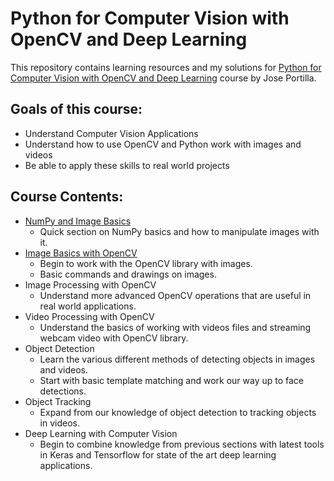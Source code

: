 # Python for Computer Vision with OpenCV and Deep Learning
This repository contains learning resources and my solutions for [Python for Computer Vision with OpenCV and Deep Learning](https://www.udemy.com/course/python-for-computer-vision-with-opencv-and-deep-learning/) course by Jose Portilla.

## Goals of this course:
* Understand Computer Vision Applications
* Understand how to use OpenCV and Python work with images and videos
* Be able to apply these skills to real world projects

## Course Contents:
* [NumPy and Image Basics](./0-Numpy-and-Image-Basics)
  * Quick section on NumPy basics and how to manipulate images with it.
* [Image Basics with OpenCV](./1-Image-Basics-with-OpenCV)
  * Begin to work with the OpenCV library with images.
  * Basic commands and drawings on images.
* Image Processing with OpenCV
  * Understand more advanced OpenCV operations that are useful in real world applications.
* Video Processing with OpenCV
  * Understand the basics of working with videos files and streaming webcam video with OpenCV library.
* Object Detection
  * Learn the various different methods of detecting objects in images and videos.
  * Start with basic template matching and work our way up to face detections.
* Object Tracking
  * Expand from our knowledge of object detection to tracking objects in videos.
* Deep Learning with Computer Vision
  * Begin to combine knowledge from previous sections with latest tools in Keras and Tensorflow for state of the art deep learning applications.
